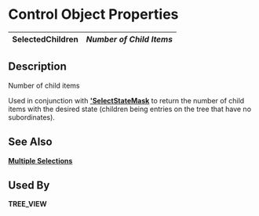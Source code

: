# Control Object Properties

**SelectedChildren** |  **_Number of Child Items_**  
---|---  
  
## Description

Number of child items

Used in conjunction with **['SelectStateMask](selectstatemask.md)** to return the number of child items with the desired state (children being entries on the tree that have no subordinates).

## See Also

**[Multiple Selections](../control_object_properties/multipleselect.md)**

## Used By

**TREE_VIEW**

